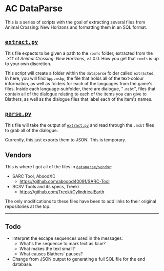 # AC DataParse

This is a series of scripts with the goal of extracting several files from
Animal Crossing: New Horizons and formatting them in an SQL format.


## [`extract.py`](extract.py)

This file expects to be given a path to the `romfs` folder, extracted from the
`.XCI` of *Animal Crossing: New Horizons*, v.1.0.0. How you get that `romfs` is
up to your own discretion.

This script will create a folder within the `dataparse` folder called
`extracted`. In here, you will find `App.msbp`, the file that holds all of the
text-colour information, as well as folders for each of the languages from the
game's files. Inside each language-subfolder, there are dialogue, "`.msbt`",
files that contain all of the dialogue relating to each of the items you can
give to Blathers, as well as the dialogue files that label each of the item's
names.


## [`parse.py`](parse.py)

This file will take the output of [`extract.py`](#extractpy) and read through
the `.msbt` files to grab all of the dialogue. 

Currently, this just exports them to JSON. This is temporary.


## Vendors

This is where I got all of the files in [`dataparse/vendor`](dataparse/vendor):

- SARC Tool, AboodXD
  - https://github.com/aboood40091/SARC-Tool
- BCSV Tools and its specs, Treeki
  - https://github.com/Treeki/CylindricalEarth

The only modifications to these files have been to add links to their original
repositories at the top.


---


## Todo

- Interpret the escape sequences used in the messages:
  - What's the sequence to mark text as *blue?*
  - What makes the text small?
  - What causes Blathers' pauses?
- Change from JSON output to generating a full SQL file for the end database.

